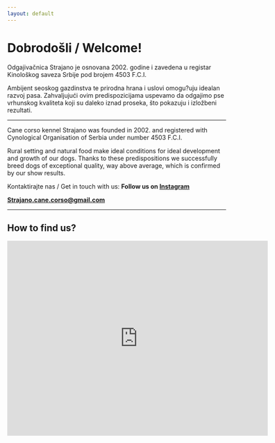 ```yaml
---
layout: default
---
```


# Dobrodošli / Welcome!

Odgajivačnica Strajano je osnovana 2002. godine i zavedena u registar Kinološkog saveza Srbije pod brojem 4503 F.C.I.

Ambijent seoskog gazdinstva te prirodna hrana i uslovi omogu?uju idealan razvoj pasa. Zahvaljujući ovim predispozicijama uspevamo da odgajimo pse vrhunskog kvaliteta koji su daleko iznad proseka, što pokazuju i izložbeni rezultati.

* * *

Cane corso kennel Strajano was founded in 2002. and registered with Cynological Organisation of Serbia under number 4503 F.C.I.

Rural setting and natural food make ideal conditions for ideal development and growth of our dogs. Thanks to these predispositions we successfully breed dogs of exceptional quality, way above average, which is confirmed by our show results.

Kontaktirajte nas / Get in touch with us:
**Follow us on [Instagram](https://www.instagram.com/strajanokennel/)**

**[Strajano.cane.corso@gmail.com](mailto:strajano.cane.corso@gmail.com)**

* * *
## How to find us?

<iframe src="https://www.google.com/maps/embed?pb=!1m18!1m12!1m3!1d2821.089958175951!2d19.460342012252557!3d45.00279507094957!2m3!1f0!2f0!3f0!3m2!1i1024!2i768!4f13.1!3m3!1m2!1s0x475b99ac2d96c441%3A0x3fda311c8941fea9!2sCane%20corso%20kennel%20Strajano!5e0!3m2!1ssr!2srs!4v1687418235754!5m2!1ssr!2srs" width="600" height="450" style="border:0;" allowfullscreen="" loading="lazy" referrerpolicy="no-referrer-when-downgrade"></iframe>
